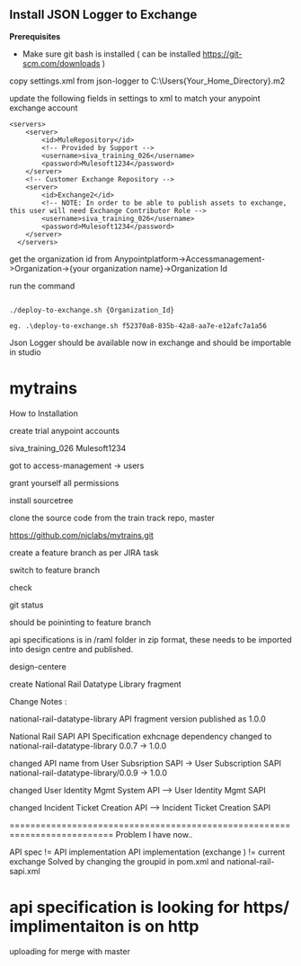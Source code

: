 ## Install JSON Logger to Exchange

**Prerequisites**
 - Make sure git bash is installed ( can be installed https://git-scm.com/downloads )


copy settings.xml from json-logger to C:\Users\{Your_Home_Directory}\.m2

update the following fields in settings to xml to match your anypoint exchange account

```
<servers>
    <server>
		<id>MuleRepository</id>
		<!-- Provided by Support -->
		<username>siva_training_026</username>
		<password>Mulesoft1234</password>
	</server>
	<!-- Customer Exchange Repository -->
	<server>
		<id>Exchange2</id>
		<!-- NOTE: In order to be able to publish assets to exchange, this user will need Exchange Contributor Role -->
        <username>siva_training_026</username>
        <password>Mulesoft1234</password>
    </server>
  </servers>
```

get the organization id from Anypointplatform->Accessmanagement->Organization->{your organization name}->Organization Id

run the command 
```

./deploy-to-exchange.sh {Organization_Id} 

eg. .\deploy-to-exchange.sh f52370a8-835b-42a8-aa7e-e12afc7a1a56
```

Json Logger should be available now in exchange and should be importable in studio

# mytrains

How to Installation

create trial anypoint accounts

siva_training_026
Mulesoft1234

got to access-management -> users

grant yourself all permissions

install sourcetree

clone the source code from the train track repo, master

https://github.com/njclabs/mytrains.git

create a feature branch as per JIRA task

switch to feature branch 

check

git status

should be poininting to feature branch

api specifications is in /raml folder in zip format, these needs to be imported into design centre and published.

design-centere

create National Rail Datatype Library fragment


Change Notes :

national-rail-datatype-library API fragment version published as 1.0.0

National Rail SAPI API Specification
exhcnage dependency changed to national-rail-datatype-library 0.0.7 -> 1.0.0

changed API name from 
User Subsription SAPI -> User Subscription SAPI
national-rail-datatype-library/0.0.9 -> 1.0.0


changed User Identity Mgmt System API --> User Identity Mgmt SAPI


changed Incident Ticket Creation API --> Incident Ticket Creation SAPI


==========================================================================
Problem I have now..

API spec != API implementation
API implementation (exchange ) != current exchange
Solved by changing the groupid in pom.xml and national-rail-sapi.xml

api specification is looking for https/ implimentaiton is on http
=======
uploading for merge with master
